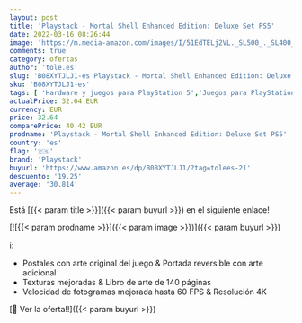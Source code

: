 ```yaml
---
layout: post
title: 'Playstack - Mortal Shell Enhanced Edition: Deluxe Set PS5'
date: 2022-03-16 08:26:44
image: 'https://m.media-amazon.com/images/I/51EdTELj2VL._SL500_._SL400_.jpg'
comments: true
category: ofertas
author: 'tole.es'
slug: 'B08XYTJLJ1-es Playstack - Mortal Shell Enhanced Edition: Deluxe Set PS5'
sku: 'B08XYTJLJ1-es'
tags: [ 'Hardware y juegos para PlayStation 5','Juegos para PlayStation 5','Videojuegos','playstack','ps5', ]
actualPrice: 32.64 EUR
currency: EUR
price: 32.64
comparePrice: 40.42 EUR
prodname: 'Playstack - Mortal Shell Enhanced Edition: Deluxe Set PS5'
country: 'es'
flag: '🇪🇸'
brand: 'Playstack'
buyurl: 'https://www.amazon.es/dp/B08XYTJLJ1/?tag=tolees-21'
descuento: '19.25'
average: '30.814'
---
```


Está [{{< param title >}}]({{< param buyurl >}}) en el siguiente enlace!

[![{{< param prodname >}}]({{< param image >}})]({{< param buyurl >}})

ℹ️:

- Postales con arte original del juego & Portada reversible con arte adicional
- Texturas mejoradas & Libro de arte de 140 páginas
- Velocidad de fotogramas mejorada hasta 60 FPS & Resolución 4K

[🛒 Ver la oferta!!]({{< param buyurl >}})
